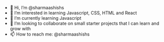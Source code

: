 - 👋 Hi, I’m @sharmaashishs
- 👀 I’m interested in learning Javascript, CSS, HTML and React
- 🌱 I’m currently learning Javascript
- 💞️ I’m looking to collaborate on small starter projects that I can learn and grow with
- 📫 How to reach me: @sharmaashishs

<!---
sharmaashishs/sharmaashishs is a ✨ special ✨ repository because its `README.md` (this file) appears on your GitHub profile.
You can click the Preview link to take a look at your changes.
--->
